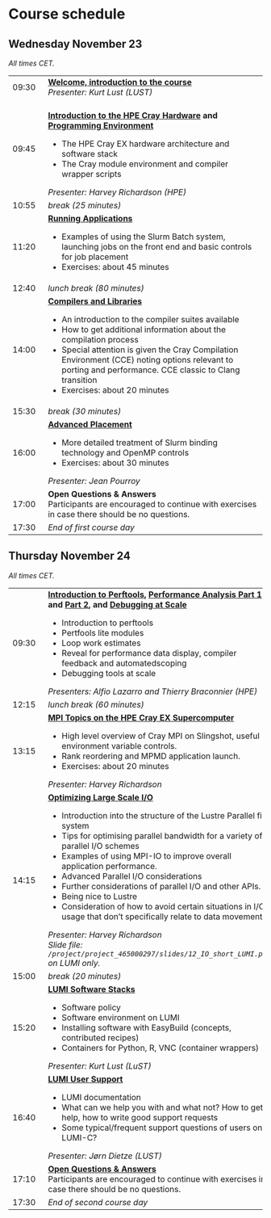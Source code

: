 # Course schedule

## Wednesday November 23

<em>All times CET.</em>

<table style="text-align: left;">
<tbody>
<tr>
    <td>09:30&nbsp;&nbsp;</td>
    <td><b><a href="../extra_00_Introduction/">Welcome, introduction to the course</a></b><br>
    <em>Presenter: Kurt Lust (LUST)</em>
    </td>
</tr>
<tr>
    <td>09:45</td>
    <td><b><br><a href="../extra_01_HPE_Cray_EX_Architecture/">Introduction to the HPE Cray Hardware</a> and <a href="../extra_02_Programming_Environment_and_Modules/">Programming Environment</a></b>
    <ul>
        <li>The HPE Cray EX hardware architecture and software stack</lo>
        <li>The Cray module environment and compiler wrapper scripts</li>
    </ul>
    <em>Presenter: Harvey Richardson (HPE)</em><br>
    </td>
</tr>
<tr>
    <td>10:55</td>
    <td><em>break (25 minutes)</em>
    </td>
</tr>
<tr>
    <td>11:20</td>
    <td><b><A href="../extra_03_Running_Applications_Slurm/">Running Applications</a></b>
    <ul>
        <li>Examples of using the Slurm Batch system, launching jobs on the front end and basic controls for job placement</li>
        <li>Exercises: about 45 minutes</li>
    </ul>
    </td>
</tr>
<tr>
    <td>12:40</td>
    <td><em>lunch break (80 minutes)</em>
    </td>
</tr>
<tr>
    <td>14:00</td>
    <td><b><A href="../extra_04_Compilers_and_Libraries/">Compilers and Libraries</a></b>
    <ul>
        <li>An introduction to the compiler suites available</li>
        <li>How to get additional information about the compilation process</li>
        <li>Special attention is given the Cray Compilation Environment (CCE) noting options relevant to porting and performance. CCE classic to Clang transition</li>
        <li>Exercises: about 20 minutes</li>
    </ul>
    </td>
</tr>
<tr>
    <td>15:30</td>
    <td><em>break (30 minutes)</em></td>
</tr>
<tr>
    <td>16:00</td>
    <td><b><A href="../extra_05_Advanced_Placement/">Advanced Placement</a></b>
    <ul>
        <li>More detailed treatment of Slurm binding technology and OpenMP controls</li>
        <li>Exercises: about 30 minutes</li>
    </ul>
    <em>Presenter: Jean Pourroy</em><br>
    </td>
</tr>
<tr>
    <td>17:00</td>
    <td><b>Open Questions &amp; Answers</b>
    <br/>Participants are encouraged to continue with exercises in case there should be no questions.
    </td>
</tr>
<tr>
    <td>17:30</td>
    <td><em>End of first course day</em></td>
</tr>
</tbody>
</table>

## Thursday November 24

<em>All times CET.</em>

<table style="text-align: left;">
<tbody>
<tr>
    <td>09:30&nbsp;&nbsp;</td>
    <td><b><a href="../extra_06_introduction_to_perftools/">Introduction to Perftools</a>, 
        <a href="../extra_07_advanced_performance_analysis_part1/">Performance Analysis Part 1</a> and <a href="../extra_08_advanced_performance_analysis_part2/">Part 2</a>, and 
        <a href="../extra_09_debugging_at_scale/">Debugging at Scale</a></b>
    <ul>
        <li>Introduction to perftools</li>
        <li>Pertfools lite modules</li>
        <li>Loop work estimates</li>
        <li>Reveal for performance data display, compiler feedback and automatedscoping</li>
        <li>Debugging tools at scale</li>
    </ul>
    <em>Presenters: Alfio Lazarro and Thierry Braconnier (HPE)</em><br>
    </td>
</tr>
<tr>
    <td>12:15</td>
    <td><em>lunch break (60 minutes)</em></td>
</tr>
<tr>
    <td>13:15</td>
    <td><b><A href="../extra_11_cray_mpi_MPMD_short/">MPI Topics on the HPE Cray EX Supercomputer</a></b>
    <ul>
        <li>High level overview of Cray MPI on Slingshot, useful environment variable controls.</li>
        <li>Rank reordering and MPMD application launch.</li>
        <li>Exercises: about 20 minutes</li>
    </ul>
    <em>Presenter: Harvey Richardson</em><br>
    </td>
</tr>
<tr>
    <td>14:15</td>
    <td><b><a href="../extra_12_IO_short_LUMI/">Optimizing Large Scale I/O</a></b>
    <ul>
        <li>Introduction into the structure of the Lustre Parallel file system</li>
        <li>Tips for optimising parallel bandwidth for a variety of parallel I/O schemes</li>
        <li>Examples of using MPI-IO to improve overall application performance.</li>
        <li>Advanced Parallel I/O considerations</li>
        <li>Further considerations of parallel I/O and other APIs.</li>
        <li>Being nice to Lustre</li>
        <li>Consideration of how to avoid certain situations in I/O usage that don’t specifically relate to data movement.</li>
    </ul>
    <em>Presenter: Harvey Richardson</em><br>
    <em>Slide file: <code>/project/project_465000297/slides/12_IO_short_LUMI.pdf</code> on LUMI only.</em>
    </td>
</tr>
<tr>
    <td>15:00</td>
    <td><em>break (20 minutes)</em></td>
</tr>
<tr>
    <td>15:20</td>
    <td><b><a href="../extra_13_LUMI_Software_Stacks/">LUMI Software Stacks</a></b>
    <ul>
        <li>Software policy</li>
        <li>Software environment on LUMI</li>
        <li>Installing software with EasyBuild (concepts, contributed recipes)</li>
        <li>Containers for Python, R, VNC (container wrappers)</li>
    </ul>
    <em>Presenter: Kurt Lust (LuST)</em><br>
    </td>
</tr>
<tr>
    <td>16:40</td>
    <td><b><a href="../extra_14_LUMI_User_Support/">LUMI User Support</a></b>
    <ul>
        <li>LUMI documentation</li>
        <li>What can we help you with and what not? How to get help, how to write good support requests</li>
        <li>Some typical/frequent support questions of users on LUMI-C?</li>
    </ul>
    <em>Presenter: Jørn Dietze (LUST)</em><br>
    </td>
</tr>
<tr>
    <td>17:10</td>
    <td><b><a href="../extra_15_Day_2_QandA/">Open Questions &amp; Answers</a></b>
    <br/>Participants are encouraged to continue with exercises in case there should be no questions.
    </td>
</tr>
<tr>
    <td>17:30</td>
    <td><em>End of second course day</em></td></tr>
</tbody>
</table>

